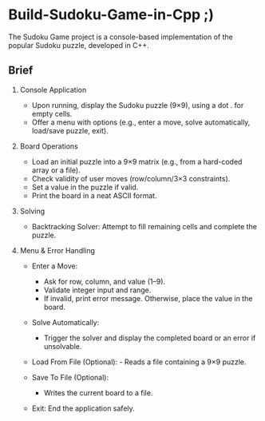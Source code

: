 # Build-Sudoku-Game-in-Cpp ;)
The Sudoku Game project is a console-based implementation of the popular Sudoku puzzle, developed in C++.

## Brief
1. Console Application
    -  Upon running, display the Sudoku puzzle (9×9), using a dot . for empty cells.
    -  Offer a menu with options (e.g., enter a move, solve automatically, load/save puzzle, exit).
    
3. Board Operations
    - Load an initial puzzle into a 9×9 matrix (e.g., from a hard-coded array or a file).
    - Check validity of user moves (row/column/3×3 constraints).
    - Set a value in the puzzle if valid.
    - Print the board in a neat ASCII format.

4. Solving
    - Backtracking Solver: Attempt to fill remaining cells and complete the puzzle.

6. Menu & Error Handling
   - Enter a Move:
       - Ask for row, column, and value (1–9).
       - Validate integer input and range.
       - If invalid, print error message. Otherwise, place the value in the board.
         
    - Solve Automatically:
        - Trigger the solver and display the completed board or an error if unsolvable.
          
   - Load From File (Optional):
         - Reads a file containing a 9×9 puzzle.
   
    - Save To File (Optional):
         - Writes the current board to a file.
           
    - Exit: End the application safely.
